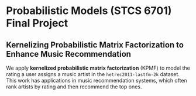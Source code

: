# Probabilistic Models (STCS 6701) Final Project

## Kernelizing Probabilistic Matrix Factorization to Enhance Music Recommendation

We apply **kernelized probabilistic matrix factorization** (KPMF) to model the rating a user assigns a music artist in the `hetrec2011-lastfm-2k` dataset. This work has applications in music recommendation systems, which often rank artists by rating and then recommend the top ones.
